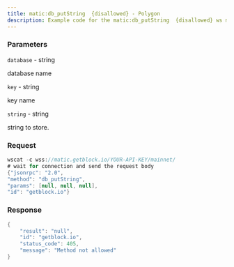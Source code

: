 ```yaml
---
title: matic:db_putString  {disallowed} - Polygon
description: Example code for the matic:db_putString  {disallowed} ws method. Сomplete guide on how to use matic:db_putString  {disallowed} ws in GetBlock.io Web3 documentation.
---
```


### Parameters


`database` - string

database name

`key` - string

key name

`string` - string

string to store.

### Request

``` java
wscat -c wss://matic.getblock.io/YOUR-API-KEY/mainnet/ 
# wait for connection and send the request body 
{"jsonrpc": "2.0",
"method": "db_putString",
"params": [null, null, null],
"id": "getblock.io"}
```

###  Response

``` java
{
    "result": "null",
    "id": "getblock.io",
    "status_code": 405,
    "message": "Method not allowed"
}
```

